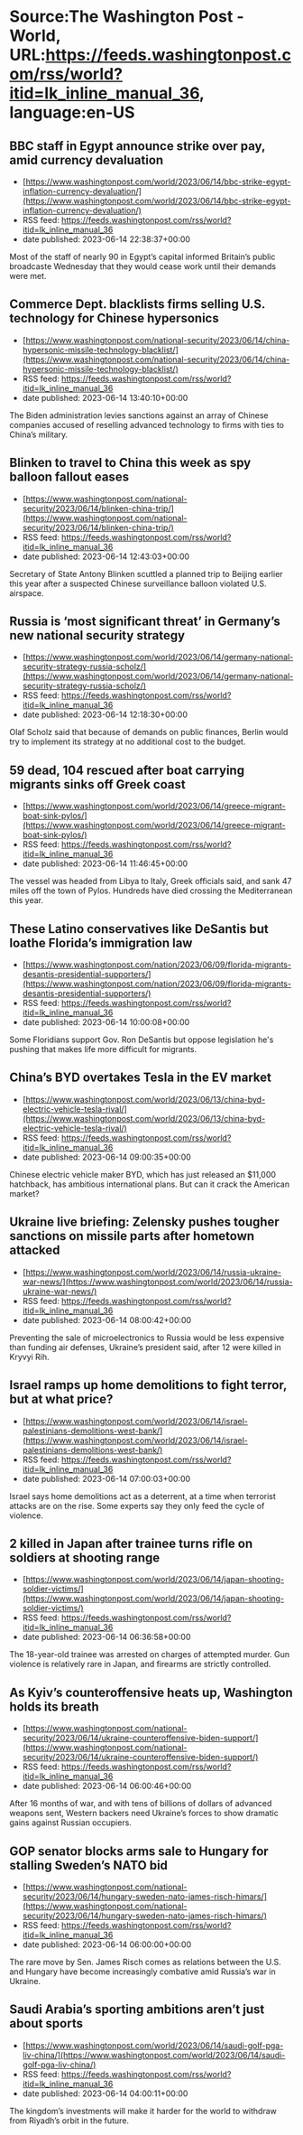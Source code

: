 # Source:The Washington Post - World, URL:https://feeds.washingtonpost.com/rss/world?itid=lk_inline_manual_36, language:en-US

## BBC staff in Egypt announce strike over pay, amid currency devaluation
 - [https://www.washingtonpost.com/world/2023/06/14/bbc-strike-egypt-inflation-currency-devaluation/](https://www.washingtonpost.com/world/2023/06/14/bbc-strike-egypt-inflation-currency-devaluation/)
 - RSS feed: https://feeds.washingtonpost.com/rss/world?itid=lk_inline_manual_36
 - date published: 2023-06-14 22:38:37+00:00

Most of the staff of nearly 90 in Egypt’s capital informed Britain’s public broadcaste Wednesday that they would cease work until their demands were met.

## Commerce Dept. blacklists firms selling U.S. technology for Chinese hypersonics
 - [https://www.washingtonpost.com/national-security/2023/06/14/china-hypersonic-missile-technology-blacklist/](https://www.washingtonpost.com/national-security/2023/06/14/china-hypersonic-missile-technology-blacklist/)
 - RSS feed: https://feeds.washingtonpost.com/rss/world?itid=lk_inline_manual_36
 - date published: 2023-06-14 13:40:10+00:00

The Biden administration levies sanctions against an array of Chinese companies accused of reselling advanced technology to firms with ties to China’s military.

## Blinken to travel to China this week as spy balloon fallout eases
 - [https://www.washingtonpost.com/national-security/2023/06/14/blinken-china-trip/](https://www.washingtonpost.com/national-security/2023/06/14/blinken-china-trip/)
 - RSS feed: https://feeds.washingtonpost.com/rss/world?itid=lk_inline_manual_36
 - date published: 2023-06-14 12:43:03+00:00

Secretary of State Antony Blinken scuttled a planned trip to Beijing earlier this year after a suspected Chinese surveillance balloon violated U.S. airspace.

## Russia is ‘most significant threat’ in Germany’s new national security strategy
 - [https://www.washingtonpost.com/world/2023/06/14/germany-national-security-strategy-russia-scholz/](https://www.washingtonpost.com/world/2023/06/14/germany-national-security-strategy-russia-scholz/)
 - RSS feed: https://feeds.washingtonpost.com/rss/world?itid=lk_inline_manual_36
 - date published: 2023-06-14 12:18:30+00:00

Olaf Scholz said that because of demands on public finances, Berlin would try to implement its strategy at no additional cost to the budget.

## 59 dead, 104 rescued after boat carrying migrants sinks off Greek coast
 - [https://www.washingtonpost.com/world/2023/06/14/greece-migrant-boat-sink-pylos/](https://www.washingtonpost.com/world/2023/06/14/greece-migrant-boat-sink-pylos/)
 - RSS feed: https://feeds.washingtonpost.com/rss/world?itid=lk_inline_manual_36
 - date published: 2023-06-14 11:46:45+00:00

The vessel was headed from Libya to Italy, Greek officials said, and sank 47 miles off the town of Pylos. Hundreds have died crossing the Mediterranean this year.

## These Latino conservatives like DeSantis but loathe Florida’s immigration law
 - [https://www.washingtonpost.com/nation/2023/06/09/florida-migrants-desantis-presidential-supporters/](https://www.washingtonpost.com/nation/2023/06/09/florida-migrants-desantis-presidential-supporters/)
 - RSS feed: https://feeds.washingtonpost.com/rss/world?itid=lk_inline_manual_36
 - date published: 2023-06-14 10:00:08+00:00

Some Floridians support Gov. Ron DeSantis but oppose legislation he's pushing that makes life more difficult for migrants.

## China’s BYD overtakes Tesla in the EV market
 - [https://www.washingtonpost.com/world/2023/06/13/china-byd-electric-vehicle-tesla-rival/](https://www.washingtonpost.com/world/2023/06/13/china-byd-electric-vehicle-tesla-rival/)
 - RSS feed: https://feeds.washingtonpost.com/rss/world?itid=lk_inline_manual_36
 - date published: 2023-06-14 09:00:35+00:00

Chinese electric vehicle maker BYD, which has just released an $11,000 hatchback, has ambitious international plans. But can it crack the American market?

## Ukraine live briefing: Zelensky pushes tougher sanctions on missile parts after hometown attacked
 - [https://www.washingtonpost.com/world/2023/06/14/russia-ukraine-war-news/](https://www.washingtonpost.com/world/2023/06/14/russia-ukraine-war-news/)
 - RSS feed: https://feeds.washingtonpost.com/rss/world?itid=lk_inline_manual_36
 - date published: 2023-06-14 08:00:42+00:00

Preventing the sale of microelectronics to Russia would be less expensive than funding air defenses, Ukraine’s president said, after 12 were killed in Kryvyi Rih.

## Israel ramps up home demolitions to fight terror, but at what price?
 - [https://www.washingtonpost.com/world/2023/06/14/israel-palestinians-demolitions-west-bank/](https://www.washingtonpost.com/world/2023/06/14/israel-palestinians-demolitions-west-bank/)
 - RSS feed: https://feeds.washingtonpost.com/rss/world?itid=lk_inline_manual_36
 - date published: 2023-06-14 07:00:03+00:00

Israel says home demolitions act as a deterrent, at a time when terrorist attacks are on the rise. Some experts say they only feed the cycle of violence.

## 2 killed in Japan after trainee turns rifle on soldiers at shooting range
 - [https://www.washingtonpost.com/world/2023/06/14/japan-shooting-soldier-victims/](https://www.washingtonpost.com/world/2023/06/14/japan-shooting-soldier-victims/)
 - RSS feed: https://feeds.washingtonpost.com/rss/world?itid=lk_inline_manual_36
 - date published: 2023-06-14 06:36:58+00:00

The 18-year-old trainee was arrested on charges of attempted murder. Gun violence is relatively rare in Japan, and firearms are strictly controlled.

## As Kyiv’s counteroffensive heats up, Washington holds its breath
 - [https://www.washingtonpost.com/national-security/2023/06/14/ukraine-counteroffensive-biden-support/](https://www.washingtonpost.com/national-security/2023/06/14/ukraine-counteroffensive-biden-support/)
 - RSS feed: https://feeds.washingtonpost.com/rss/world?itid=lk_inline_manual_36
 - date published: 2023-06-14 06:00:46+00:00

After 16 months of war, and with tens of billions of dollars of advanced weapons sent, Western backers need Ukraine’s forces to show dramatic gains against Russian occupiers.

## GOP senator blocks arms sale to Hungary for stalling Sweden’s NATO bid
 - [https://www.washingtonpost.com/national-security/2023/06/14/hungary-sweden-nato-james-risch-himars/](https://www.washingtonpost.com/national-security/2023/06/14/hungary-sweden-nato-james-risch-himars/)
 - RSS feed: https://feeds.washingtonpost.com/rss/world?itid=lk_inline_manual_36
 - date published: 2023-06-14 06:00:00+00:00

The rare move by Sen. James Risch comes as relations between the U.S. and Hungary have become increasingly combative amid Russia’s war in Ukraine.

## Saudi Arabia’s sporting ambitions aren’t just about sports
 - [https://www.washingtonpost.com/world/2023/06/14/saudi-golf-pga-liv-china/](https://www.washingtonpost.com/world/2023/06/14/saudi-golf-pga-liv-china/)
 - RSS feed: https://feeds.washingtonpost.com/rss/world?itid=lk_inline_manual_36
 - date published: 2023-06-14 04:00:11+00:00

The kingdom’s investments will make it harder for the world to withdraw from Riyadh’s orbit in the future.

